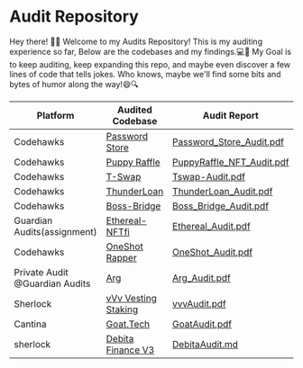 # Audit Repository

Hey there! 🕵️‍♂️
Welcome to my Audits Repository! 
This is my auditing experience so far, Below are the codebases and my findings.💻💎
My Goal is to keep auditing, keep expanding this repo, and maybe even discover a few lines of code that tells jokes.
Who knows, maybe we'll find some bits and bytes of humor along the way!😄🔍
<br>

| Platform | Audited Codebase | Audit Report |
|----------|------------------|--------------|
| Codehawks | [Password Store](https://www.codehawks.com/contests/clnuo221v0001l50aomgo4nyn) | [Password_Store_Audit.pdf](reports/PasswordStore_Audit.pdf) |
| Codehawks | [Puppy Raffle](https://www.codehawks.com/contests/clo383y5c000jjx087qrkbrj8) | [PuppyRaffle_NFT_Audit.pdf](reports/PuppyRaffle_Audit.pdf) |
| Codehawks   | [T-Swap](https://github.com/Cyfrin/5-t-swap-audit) | [Tswap-Audit.pdf](reports/Tswap-Audit.pdf) |
| Codehawks | [ThunderLoan](https://www.codehawks.com/contests/clocopz26004rkx08q1n61wnz) | [ThunderLoan_Audit.pdf](reports/Thunderloan_Audit.pdf) |
| Codehawks | [Boss-Bridge](https://www.codehawks.com/contests/clomptuvr0001ie09bzfp4nqw) | [Boss_Bridge_Audit.pdf](reports/Boss_Bridge_Audit.pdf) |
| Guardian Audits(assignment)   | [Ethereal-NFTfi](https://github.com/srihar5ha/Ethereal_NFTfi) | [Ethereal_Audit.pdf](reports/Ethereal_Audit.pdf) |
| Codehawks   | [OneShot Rapper](https://github.com/Cyfrin/2024-02-one-shot) | [OneShot_Audit.pdf](reports/OneShot_Audit.pdf) |
| Private Audit @Guardian Audits | [Arg](https://github.com/GuardianAudits/Arg-PoCs) |[Arg_Audit.pdf](reports/Arg_Audit.pdf) |
| Sherlock | [vVv Vesting Staking](https://github.com/sherlock-audit/2024-03-vvv-vesting-staking) | [vvvAudit.pdf](reports/vvv_Audit.pdf) |
|Cantina | [Goat.Tech](https://cantina.xyz/competitions/f214cf86-cc80-40c0-a70b-e9bb25d7ac80)| [GoatAudit.pdf](reports/GoatAudit.pdf) |
| sherlock | [Debita Finance V3](https://github.com/sherlock-audit/2024-11-debita-finance-v3) |[DebitaAudit.md](reports/DebitaAudit.md)|

